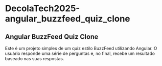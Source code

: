 # DecolaTech2025-angular_buzzfeed_quiz_clone

## Angular BuzzFeed Quiz Clone

Este é um projeto simples de um quiz estilo BuzzFeed utilizando Angular. O usuário responde uma série de perguntas e, no final, recebe um resultado baseado nas suas respostas.
